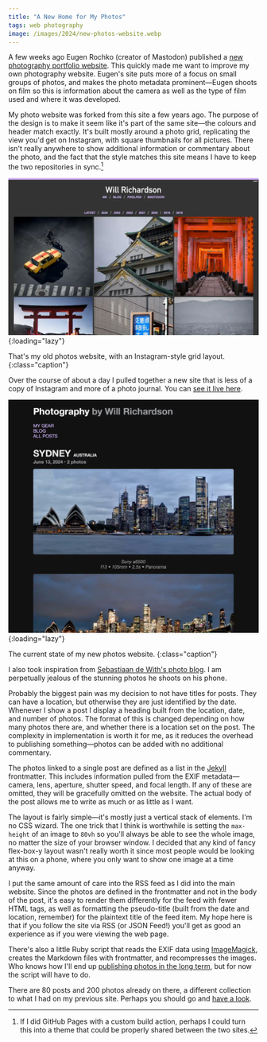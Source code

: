 ```yaml
---
title: "A New Home for My Photos"
tags: web photography
image: /images/2024/new-photos-website.webp
---
```


A few weeks ago Eugen Rochko (creator of Mastodon) published a [new photography portfolio website](https://eugenrochko.com). This quickly made me want to improve my own photography website. Eugen's site puts more of a focus on small groups of photos, and makes the photo metadata prominent—Eugen shoots on film so this is information about the camera as well as the type of film used and where it was developed.

My photo website was forked from this site a few years ago. The purpose of the design is to make it seem like it's part of the same site—the colours and header match exactly. It's built mostly around a photo grid, replicating the view you'd get on Instagram, with square thumbnails for all pictures. There isn't really anywhere to show additional information or commentary about the photo, and the fact that the style matches this site means I have to keep the two repositories in sync.[^no-theme]

[^no-theme]: If I did GitHub Pages with a custom build action, perhaps I could turn this into a theme that could be properly shared between the two sites.

![screenshot of my old photos website](/images/2024/old-photos-website.webp)
{:loading="lazy"}

That's my old photos website, with an Instagram-style grid layout.
{:class="caption"}

Over the course of about a day I pulled together a new site that is less of a copy of Instagram and more of a photo journal. You can [see it live here](https://photography.willhbr.net).

![screenshot of my new photos website](/images/2024/new-photos-website.webp)
{:loading="lazy"}

The current state of my new photos website.
{:class="caption"}

I also took inspiration from [Sebastiaan de With's photo blog](https://sdw.space/photography/). I am perpetually jealous of the stunning photos he shoots on his phone.

Probably the biggest pain was my decision to not have titles for posts. They can have a location, but otherwise they are just identified by the date. Whenever I show a post I display a heading built from the location, date, and number of photos. The format of this is changed depending on how many photos there are, and whether there is a location set on the post. The complexity in implementation is worth it for me, as it reduces the overhead to publishing something—photos can be added with no additional commentary.

The photos linked to a single post are defined as a list in the [Jekyll](http://jekyllrb.com) frontmatter. This includes information pulled from the EXIF metadata—camera, lens, aperture, shutter speed, and focal length. If any of these are omitted, they will be gracefully omitted on the website. The actual body of the post allows me to write as much or as little as I want.

The layout is fairly simple—it's mostly just a vertical stack of elements. I'm no CSS wizard. The one trick that I think is worthwhile is setting the `max-height` of an image to `80vh` so you'll always be able to see the whole image, no matter the size of your browser window. I decided that any kind of fancy flex-box-y layout wasn't really worth it since most people would be looking at this on a phone, where you only want to show one image at a time anyway.

I put the same amount of care into the RSS feed as I did into the main website. Since the photos are defined in the frontmatter and not in the body of the post, it's easy to render them differently for the feed with fewer HTML tags, as well as formatting the pseudo-title (built from the date and location, remember) for the plaintext title of the feed item. My hope here is that if you follow the site via RSS (or JSON Feed!) you'll get as good an experience as if you were viewing the web page.

There's also a little Ruby script that reads the EXIF data using [ImageMagick](https://imagemagick.org), creates the Markdown files with frontmatter, and recompresses the images. Who knows how I'll end up [publishing photos in the long term](/2023/05/22/complicated-solutions-to-photo-publishing/), but for now the script will have to do.

There are 80 posts and 200 photos already on there, a different collection to what I had on my previous site. Perhaps you should go and [have a look](https://photography.willhbr.net).
